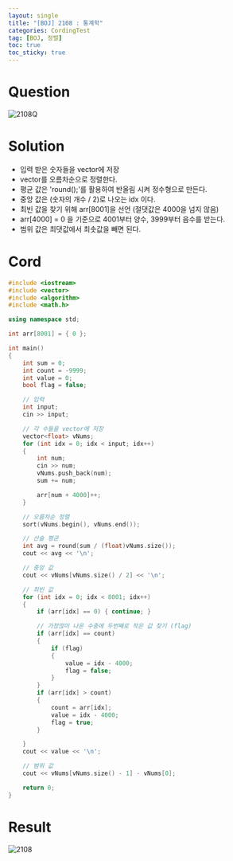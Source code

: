```yaml
---
layout: single
title: "[BOJ] 2108 : 통계학"
categories: CordingTest
tag: [BOJ, 정렬]
toc: true
toc_sticky: true
---
```


# Question
![2108Q](https://user-images.githubusercontent.com/97664446/168817222-02addc11-2327-4ff9-a351-43450f8efe9a.PNG)

# Solution
- 입력 받은 숫자들을 vector에 저장
- vector를 오름차순으로 정렬한다.
- 평균 값은 'round();'를 활용하여 반올림 시켜 정수형으로 만든다.
- 중앙 값은 (숫자의 개수 / 2)로 나오는 idx 이다.
- 최빈 값을 찾기 위해 arr[8001]을 선언 (절댓값은 4000을 넘지 않음)
- arr[4000] = 0 을 기준으로 4001부터 양수, 3999부터 음수를 받는다.
- 범위 값은 최댓값에서 최솟값을 빼면 된다.

# Cord
```c++
#include <iostream>
#include <vector>
#include <algorithm>
#include <math.h>

using namespace std;

int arr[8001] = { 0 };

int main()
{
	int sum = 0;
	int count = -9999;
	int value = 0;
	bool flag = false;

	// 입력
	int input;
	cin >> input;

	// 각 수들을 vector에 저장
	vector<float> vNums;
	for (int idx = 0; idx < input; idx++)
	{
		int num;
		cin >> num;
		vNums.push_back(num);
		sum += num;

		arr[num + 4000]++;
	}

	// 오름차순 정렬
	sort(vNums.begin(), vNums.end());

	// 산술 평균
	int avg = round(sum / (float)vNums.size());
	cout << avg << '\n';

	// 중앙 값
	cout << vNums[vNums.size() / 2] << '\n';

	// 최빈 값
	for (int idx = 0; idx < 8001; idx++)
	{
		if (arr[idx] == 0) { continue; }

		// 가장많이 나온 수중에 두번째로 작은 값 찾기 (flag)
		if (arr[idx] == count)
		{
			if (flag)
			{
				value = idx - 4000;
				flag = false;
			}
		}
		if (arr[idx] > count)
		{
			count = arr[idx];
			value = idx - 4000;
			flag = true;
		}

	}
	cout << value << '\n';

	// 범위 값
	cout << vNums[vNums.size() - 1] - vNums[0];

	return 0;
}
```

# Result
![2108](https://user-images.githubusercontent.com/97664446/168817218-88d4f412-1c27-4d39-8fc2-7d16896825ef.PNG)
